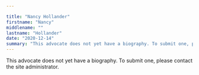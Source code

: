 ```yaml
---

title: "Nancy Hollander"
firstname: "Nancy"
middlename: ""
lastname: "Hollander"
date: "2020-12-14"
summary: "This advocate does not yet have a biography. To submit one, please contact the site administrator."
---
```

This advocate does not yet have a biography. To submit one, please contact the site administrator.


